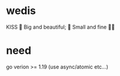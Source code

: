# wedis
KISS 🌲 Big and beautiful; 🍃 Small and fine 👋🏻

# need
go verion >= 1.19 (use async/atomic etc...)
